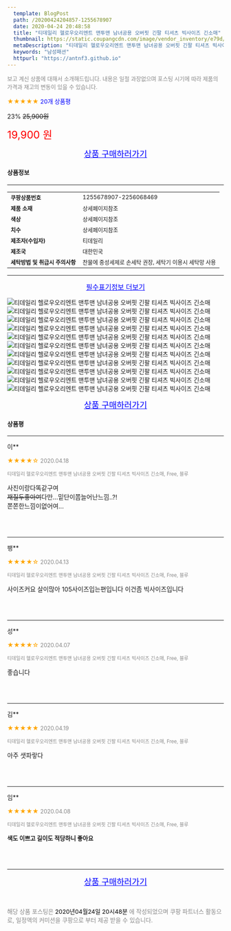 ```yaml
---
  template: BlogPost
  path: /20200424204857-1255678907
  date: 2020-04-24 20:48:58
  title: "티데일리 헬로우오리엔트 맨투맨 남녀공용 오버핏 긴팔 티셔츠 빅사이즈 긴소매"
  thumbnail: https://static.coupangcdn.com/image/vendor_inventory/e79d/94f4c7dc121e63c0b8d802564815472716f1d99a786c9163f7826417056d.jpg
  metaDescription: "티데일리 헬로우오리엔트 맨투맨 남녀공용 오버핏 긴팔 티셔츠 빅사이즈 긴소매,남성패션"
  keywords: "남성패션"
  httpurl: "https://antnf3.github.io"
---
```

  
<span style="color: #888;font-size:0.8rem">보고 계신 상품에 대해서 소개해드립니다.
내용은 일절 과장없으며 포스팅 시기에 따라 제품의 가격과 재고의 변동이 있을 수 있습니다.</span>
  
<span style="color: orange;">★★★★★</span> <span style="color: blue;font-size: 0.85rem;">20개 상품평</span>

<span style="font-size: 0.9rem">23%</span> <span style="font-size: 0.9rem">~~25,900원~~</span>

<span style="color: red;font-size: 1.5rem;">19,900 원</span>



<p align="center"><a href="http://me2.do/x25Fo09j" style="font-size: 1.2rem; color: blue;">상품 구매하러가기</a></p>

#### 상품정보

---

|                  |                       |
| ---------------- | --------------------- |
| **<span style="font-size:0.8rem;">쿠팡상품번호</span>** | <span style="font-size:0.8rem;">1255678907-2256068469</span> |
| **<span style="font-size:0.8rem;">제품 소재</span>**    | <span style="font-size:0.8rem;">상세페이지참조</span>        |
| **<span style="font-size:0.8rem;">색상</span>**    | <span style="font-size:0.8rem;">상세페이지참조</span>        |
| **<span style="font-size:0.8rem;">치수</span>**    | <span style="font-size:0.8rem;">상세페이지참조</span>        |
| **<span style="font-size:0.8rem;">제조자(수입자)</span>**    | <span style="font-size:0.8rem;">티데일리</span>        |
| **<span style="font-size:0.8rem;">제조국</span>**    | <span style="font-size:0.8rem;">대한민국</span>        |
| **<span style="font-size:0.8rem;">세탁방법 및 취급시 주의사항</span>**    | <span style="font-size:0.8rem;">찬물에 중성세제로 손세탁 권장, 세탁기 이용시 세탁망 사용</span>        |




---

<p align="center"><a href="http://me2.do/x25Fo09j" style="font-size: 1rem; color: blue;">필수표기정보 더보기</a></p>

![티데일리 헬로우오리엔트 맨투맨 남녀공용 오버핏 긴팔 티셔츠 빅사이즈 긴소매](http://thumbnail6.coupangcdn.com/thumbnails/remote/q89/image/vendor_inventory/17f9/b423a63d0238e4adad5a04285c8280625654d94682667cc930aa897b4fe2.jpg)
![티데일리 헬로우오리엔트 맨투맨 남녀공용 오버핏 긴팔 티셔츠 빅사이즈 긴소매](http://thumbnail8.coupangcdn.com/thumbnails/remote/q89/image/vendor_inventory/6867/082c4991ae7dd4a3c9a1a9d81625a953e9e7280573abde558e9e4a85e993.jpg)
![티데일리 헬로우오리엔트 맨투맨 남녀공용 오버핏 긴팔 티셔츠 빅사이즈 긴소매](http://thumbnail7.coupangcdn.com/thumbnails/remote/q89/image/vendor_inventory/dfb4/6c96a252baef26a9a3b8699a757649c9397b2f2d4bcb87ad193cb3c86ff0.jpg)
![티데일리 헬로우오리엔트 맨투맨 남녀공용 오버핏 긴팔 티셔츠 빅사이즈 긴소매](http://thumbnail7.coupangcdn.com/thumbnails/remote/q89/image/vendor_inventory/b082/d1c13c8d9cb971cbde221ea81dca6bae9798ed120989b5515d04faffa512.jpg)
![티데일리 헬로우오리엔트 맨투맨 남녀공용 오버핏 긴팔 티셔츠 빅사이즈 긴소매](http://thumbnail9.coupangcdn.com/thumbnails/remote/q89/image/vendor_inventory/f659/7901580e484715863fde49d3edcd0643309a8e8c0a74e69c4b8a546fc733.jpg)
![티데일리 헬로우오리엔트 맨투맨 남녀공용 오버핏 긴팔 티셔츠 빅사이즈 긴소매](http://thumbnail9.coupangcdn.com/thumbnails/remote/q89/image/vendor_inventory/ea7e/2db1033b7dcbd79289b3fb6f3ad785a8c4d27a94f25ebfc8b720f05c60a3.jpg)
![티데일리 헬로우오리엔트 맨투맨 남녀공용 오버핏 긴팔 티셔츠 빅사이즈 긴소매](http://thumbnail6.coupangcdn.com/thumbnails/remote/q89/image/vendor_inventory/ea54/5839323a4ee1a3087f8394cd8a91d307d07e46e6e30d1c015614eb334b3a.jpg)
![티데일리 헬로우오리엔트 맨투맨 남녀공용 오버핏 긴팔 티셔츠 빅사이즈 긴소매](http://thumbnail7.coupangcdn.com/thumbnails/remote/q89/image/vendor_inventory/7e09/a9bef0413f0bd63210fc8f80bfe353679b8e2135be9db4a844de7cb74925.jpg)
![티데일리 헬로우오리엔트 맨투맨 남녀공용 오버핏 긴팔 티셔츠 빅사이즈 긴소매](http://thumbnail8.coupangcdn.com/thumbnails/remote/q89/image/vendor_inventory/ecd4/bd8a5f4337aad58844c654d32d620c65bec6eb7ce75f5109645f7387c786.jpg)
![티데일리 헬로우오리엔트 맨투맨 남녀공용 오버핏 긴팔 티셔츠 빅사이즈 긴소매](http://thumbnail10.coupangcdn.com/thumbnails/remote/q89/image/vendor_inventory/c64f/bcdf67451f9894e28604ad96f020973fcaac9f7fc7a0888023e825651ed5.jpg)
![티데일리 헬로우오리엔트 맨투맨 남녀공용 오버핏 긴팔 티셔츠 빅사이즈 긴소매](http://thumbnail6.coupangcdn.com/thumbnails/remote/q89/image/vendor_inventory/c6d4/2eaff903b2a47d611cd6d72b8ff4a7643e476b8f46bc00843020bd050732.jpg)

<p align="center"><a href="http://me2.do/x25Fo09j" style="font-size: 1.2rem; color: blue;">상품 구매하러가기</a></p>

#### 상품평
  
---
  
이**
    
<span style="color: orange;">★★★★☆</span> <span style="font-size:0.8rem;color: #888;">2020.04.18</span>
    
<span style="color: #888;font-size:0.7rem">티데일리 헬로우오리엔트 맨투맨 남녀공용 오버핏 긴팔 티셔츠 빅사이즈 긴소매, Free, 블루</span>
    

    
<span style="font-size: 0.9rem;">사진이랑다똑같구여~~<br/>재질두좋아여~~다만...밑단이쫌늘어난느낌..?!<br/>쫀쫀한느낌이없어여...</span>
    
<br>
<br>

---
  
팽**
    
<span style="color: orange;">★★★★☆</span> <span style="font-size:0.8rem;color: #888;">2020.04.13</span>
    
<span style="color: #888;font-size:0.7rem">티데일리 헬로우오리엔트 맨투맨 남녀공용 오버핏 긴팔 티셔츠 빅사이즈 긴소매, Free, 블루</span>
    

    
<span style="font-size: 0.9rem;">사이즈커요 살이많아 105사이즈입는편입니다 이건좀 빅사이즈입니다</span>
    
<br>
<br>

---
  
성**
    
<span style="color: orange;">★★★★☆</span> <span style="font-size:0.8rem;color: #888;">2020.04.07</span>
    
<span style="color: #888;font-size:0.7rem">티데일리 헬로우오리엔트 맨투맨 남녀공용 오버핏 긴팔 티셔츠 빅사이즈 긴소매, Free, 블루</span>
    

    
<span style="font-size: 0.9rem;">좋습니다</span>
    
<br>
<br>

---
  
김**
    
<span style="color: orange;">★★★★★</span> <span style="font-size:0.8rem;color: #888;">2020.04.19</span>
    
<span style="color: #888;font-size:0.7rem">티데일리 헬로우오리엔트 맨투맨 남녀공용 오버핏 긴팔 티셔츠 빅사이즈 긴소매, Free, 블루</span>
    

    
<span style="font-size: 0.9rem;">아주 샛파랗다</span>
    
<br>
<br>

---
  
임**
    
<span style="color: orange;">★★★★★</span> <span style="font-size:0.8rem;color: #888;">2020.04.08</span>
    
<span style="color: #888;font-size:0.7rem">티데일리 헬로우오리엔트 맨투맨 남녀공용 오버핏 긴팔 티셔츠 빅사이즈 긴소매, Free, 블루</span>
    
<span style="font-size:0.85rem">**색도 이쁘고 길이도 적당하니 좋아요**</span>
    

    
<br>
<br>


  
---
  
<p align="center"><a href="http://me2.do/x25Fo09j" style="font-size: 1.2rem; color: blue;">상품 구매하러가기</a></p>
  
<br>
  
<span style="font-size: 0.85rem; color: #888;">해당 상품 포스팅은 <span style="color: #000;"> 2020년04월24일 20시48분 </span> 에 작성되었으며 쿠팡 파트너스 활동으로, 일정액의 커미션을 쿠팡으로 부터 제공 받을 수 있습니다.</span>